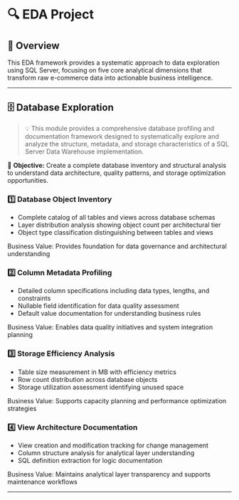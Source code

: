 # 🔍 EDA Project

## 📝 Overview
This EDA framework provides a systematic approach to data exploration using SQL Server, focusing on five core analytical dimensions that transform raw e-commerce data into actionable business intelligence.

---

## 🗄️ Database Exploration
> 💡 This module provides a comprehensive database profiling and documentation framework designed to systematically explore and analyze the structure, metadata, and storage characteristics of a SQL Server Data Warehouse implementation.

🎯 **Objective:** Create a complete database inventory and structural analysis to understand data architecture, quality patterns, and storage optimization opportunities.

### 1️⃣ Database Object Inventory
- Complete catalog of all tables and views across database schemas
- Layer distribution analysis showing object count per architectural tier
- Object type classification distinguishing between tables and views

Business Value: Provides foundation for data governance and architectural understanding

### 2️⃣ Column Metadata Profiling
- Detailed column specifications including data types, lengths, and constraints
- Nullable field identification for data quality assessment
- Default value documentation for understanding business rules

Business Value: Enables data quality initiatives and system integration planning

### 3️⃣ Storage Efficiency Analysis
- Table size measurement in MB with efficiency metrics
- Row count distribution across database objects
- Storage utilization assessment identifying unused space
  
Business Value: Supports capacity planning and performance optimization strategies


### 4️⃣ View Architecture Documentation
- View creation and modification tracking for change management
- Column structure analysis for analytical layer understanding
- SQL definition extraction for logic documentation

Business Value: Maintains analytical layer transparency and supports maintenance workflows

---

